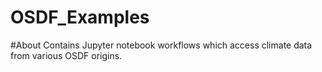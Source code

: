 # OSDF_Examples

#About
Contains Jupyter notebook workflows which access climate data from various OSDF origins.
